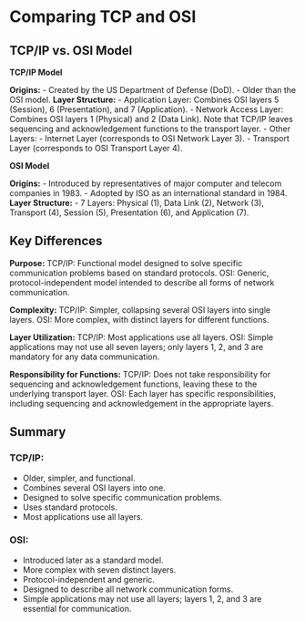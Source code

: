 # Comparing TCP and OSI

## TCP/IP vs. OSI Model

**TCP/IP Model**

   **Origins:**
        - Created by the US Department of Defense (DoD).
        - Older than the OSI model.
   **Layer Structure:**
        - Application Layer: Combines OSI layers 5 (Session), 6 (Presentation), and 7 (Application).
        - Network Access Layer: Combines OSI layers 1 (Physical) and 2 (Data Link). Note that TCP/IP leaves sequencing and acknowledgement functions to the transport layer.
        - Other Layers:
            - Internet Layer (corresponds to OSI Network Layer 3).
            - Transport Layer (corresponds to OSI Transport Layer 4).


**OSI Model**

   **Origins:**
        - Introduced by representatives of major computer and telecom companies in 1983.
        - Adopted by ISO as an international standard in 1984.
   **Layer Structure:**
        - 7 Layers: Physical (1), Data Link (2), Network (3), Transport (4), Session (5), Presentation (6), and Application (7).


## Key Differences

**Purpose:**
  TCP/IP: Functional model designed to solve specific communication problems based on standard protocols.
  OSI: Generic, protocol-independent model intended to describe all forms of network communication.

**Complexity:**
  TCP/IP: Simpler, collapsing several OSI layers into single layers.
  OSI: More complex, with distinct layers for different functions.

**Layer Utilization:**
  TCP/IP: Most applications use all layers.
  OSI: Simple applications may not use all seven layers; only layers 1, 2, and 3 are mandatory for any data communication.

**Responsibility for Functions:**
  TCP/IP: Does not take responsibility for sequencing and acknowledgement functions, leaving these to the underlying transport layer.
  OSI: Each layer has specific responsibilities, including sequencing and acknowledgement in the appropriate layers.


## Summary

### TCP/IP:

   - Older, simpler, and functional.
   - Combines several OSI layers into one.
   - Designed to solve specific communication problems.
   - Uses standard protocols.
   - Most applications use all layers.

### OSI:

   - Introduced later as a standard model.
   - More complex with seven distinct layers.
   - Protocol-independent and generic.
   - Designed to describe all network communication forms.
   - Simple applications may not use all layers; layers 1, 2, and 3 are essential for communication.
